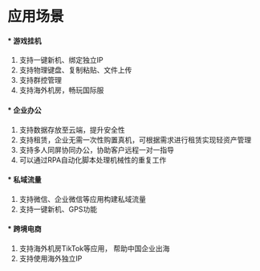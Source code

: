 # 应用场景

#### * 游戏挂机

  1. 支持一键新机、绑定独立IP
  2. 支持物理键盘、复制粘贴、文件上传
  3. 支持群控管理
  4. 支持海外机房，畅玩国际服
  
#### * 企业办公

  1. 支持数据存放至云端，提升安全性
  2. 支持租赁，企业无需一次性购置真机，可根据需求进行租赁实现轻资产管理
  3. 支持多人同屏协同办公，协助客户远程一对一指导
  4. 可以通过RPA自动化脚本处理机械性的重复工作
  
#### * 私域流量

  1. 支持微信、企业微信等应用构建私域流量
  2. 支持一键新机、GPS功能

#### * 跨境电商

  1. 支持海外机房TikTok等应用， 帮助中国企业出海
  2. 支持使用海外独立IP

